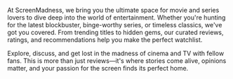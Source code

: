 At ScreenMadness, we bring you the ultimate space for movie and series lovers to dive deep into the world of entertainment. Whether you're hunting for the latest blockbuster, binge-worthy series, or timeless classics, we've got you covered. From trending titles to hidden gems, our curated reviews, ratings, and recommendations help you make the perfect watchlist.

Explore, discuss, and get lost in the madness of cinema and TV with fellow fans. This is more than just reviews—it's where stories come alive, opinions matter, and your passion for the screen finds its perfect home.
